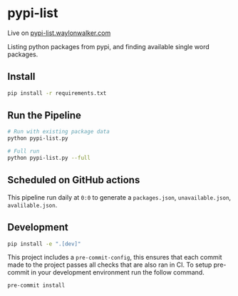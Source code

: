 # pypi-list

Live on [pypi-list.waylonwalker.com](https://pypi-list.waylonwalker.com/)

Listing python packages from pypi, and finding available single word packages.

## Install

``` bash
pip install -r requirements.txt
```

## Run the Pipeline

``` bash
# Run with existing package data
python pypi-list.py

# Full run
python pypi-list.py --full
```

## Scheduled on GitHub actions

This pipeline run daily at `0:0` to generate a `packages.json`,
`unavailable.json`, `avalilable.json`.

## Development


``` bash
pip install -e ".[dev]"
```

This project includes a `pre-commit-config`, this ensures that each commit made
to the project passes all checks that are also ran in CI. To setup pre-commit
in your development environment run the follow command.

``` bash
pre-commit install
```
